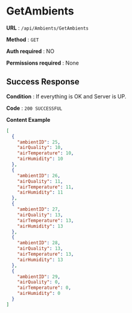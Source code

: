 # GetAmbients

**URL** : `/api/Ambients/GetAmbients`

**Method** : `GET`

**Auth required** : NO

**Permissions required** : None

## Success Response

**Condition** : If everything is OK and Server is UP.

**Code** : `200 SUCCESSFUL`

**Content Example**

```json
[
  {
    "ambientID": 25,
    "airQuality": 10,
    "airTemperature": 10,
    "airHumidity": 10
  },
  {
    "ambientID": 26,
    "airQuality": 11,
    "airTemperature": 11,
    "airHumidity": 11
  },
  {
    "ambientID": 27,
    "airQuality": 13,
    "airTemperature": 13,
    "airHumidity": 13
  },
  {
    "ambientID": 28,
    "airQuality": 13,
    "airTemperature": 13,
    "airHumidity": 13
  },
  {
    "ambientID": 29,
    "airQuality": 0,
    "airTemperature": 0,
    "airHumidity": 0
  }
]
```